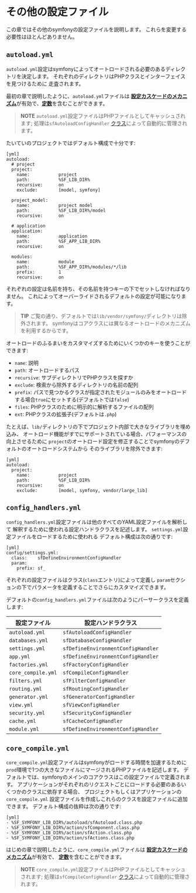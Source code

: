 その他の設定ファイル
===================

この章ではその他のsymfonyの設定ファイルを説明します。
これらを変更する必要性はほとんどありません。

`autoload.yml`
--------------

`autoload.yml`設定はsymfonyによってオートロードされる必要のあるディレクトリを決定します。
それぞれのディレクトリはPHPクラスとインターフェイスを見つけるために
走査されます。

最初の章で説明したように、`autoload.yml`ファイルは
[**設定カスケードのメカニズム**](#chapter_03-Configuration-Files-Principles_sub_configuration_cascade)が有効で、[**定数**](#chapter_03-Configuration-Files-Principles_sub_constants)を含むことができます。

>**NOTE**
>`autoload.yml`設定ファイルはPHPファイルとしてキャッシュされます; 
>処理は`sfAutoloadConfigHandler`
>[クラス](#chapter_14-Other-Configuration-Files_config_handlers_yml)によって自動的に管理されます。

たいていのプロジェクトではデフォルト構成で十分です:

    [yml]
    autoload:
      # project
      project:
        name:           project
        path:           %SF_LIB_DIR%
        recursive:      on
        exclude:        [model, symfony]

      project_model:
        name:           project model
        path:           %SF_LIB_DIR%/model
        recursive:      on

      # application
      application:
        name:           application
        path:           %SF_APP_LIB_DIR%
        recursive:      on

      modules:
        name:           module
        path:           %SF_APP_DIR%/modules/*/lib
        prefix:         1
        recursive:      on

それぞれの設定は名前を持ち、その名前を持つキーの下でセットしなければなりません。
これによってオーバーライドされるデフォルトの設定が可能になります。

>**TIP**
>ご覧の通り、デフォルトでは`lib/vendor/symfony/`ディレクトリは除外されます。
>symfonyはコアクラスには異なるオートロードのメカニズムを利用するからです。

オートロードのふるまいをカスタマイズするためにいくつかのキーを使うことができます:

 * `name`: 説明
 * `path`: オートロードするパス
 * `recursive`: サブディレクトリでPHPクラスを探すか
 * `exclude`: 検索から除外するディレクトリの名前の配列
 * `prefix`: パスで見つかるクラスが指定されたモジュールのみをオートロードする場合`true`にセットする(デフォルトでは`false`)
 * `files`: PHPクラスのために明示的に解析するファイルの配列
 * `ext`: PHPクラスの拡張子(デフォルトは`.php`)

たとえば、`lib/`ディレクトリの下でプロジェクト内部で大きなライブラリを埋め込み、
オートロード機能がすでにサポートされている場合、パフォーマンスの向上させるために
`project`のオートロード設定を修正することでsymfonyのデフォルトのオートロードシステムから
そのライブラリを除外できます:

    [yml]
    autoload:
      project:
        name:           project
        path:           %SF_LIB_DIR%
        recursive:      on
        exclude:        [model, symfony, vendor/large_lib]

`config_handlers.yml`
---------------------

`config_handlers.yml`設定ファイルは他のすべてのYAML設定ファイルを解析して
解釈するために使われる設定ハンドラクラスを記述します。
`settings.yml`設定ファイルをロードするために使われる
デフォルト構成は次の通りです:

    [yml]
    config/settings.yml:
      class:    sfDefineEnvironmentConfigHandler
      param:
        prefix: sf_

それぞれの設定ファイルはクラス(`class`エントリ)によって定義し
`param`セクションの下でパラメータを定義することでさらにカスタマイズできます。

デフォルトの`config_handlers.yml`ファイルは次のようにパーサークラスを定義します:

 | 設定ファイル       | 設定ハンドラクラス                  |
 | ------------------ | ---------------------------------- |
 | `autoload.yml`     | `sfAutoloadConfigHandler`          |
 | `databases.yml`    | `sfDatabaseConfigHandler`          |
 | `settings.yml`     | `sfDefineEnvironmentConfigHandler` |
 | `app.yml`          | `sfDefineEnvironmentConfigHandler` |
 | `factories.yml`    | `sfFactoryConfigHandler`           |
 | `core_compile.yml` | `sfCompileConfigHandler`           |
 | `filters.yml`      | `sfFilterConfigHandler`            |
 | `routing.yml`      | `sfRoutingConfigHandler`           |
 | `generator.yml`    | `sfGeneratorConfigHandler`         |
 | `view.yml`         | `sfViewConfigHandler`              |
 | `security.yml`     | `sfSecurityConfigHandler`          |
 | `cache.yml`        | `sfCacheConfigHandler`             |
 | `module.yml`       | `sfDefineEnvironmentConfigHandler` |

`core_compile.yml`
------------------

`core_compile.yml`設定ファイルはsymfonyがロードする時間を加速するために
`prod`環境で1つの大きなファイルにマージされるPHPファイルを記述します。
デフォルトでは、symfonyのメインのコアクラスはこの設定ファイルで定義されます。
アプリケーションがそれぞれのリクエストごとにロードする必要のあるいくつかのクラスに依存する場合、
プロジェクトもしくはアプリケーションの`core_compile.yml`
設定ファイルを作成しこれらのクラスを設定ファイルに追加できます。
デフォルト構成の抜粋は次の通りです:

    [yml]
    - %SF_SYMFONY_LIB_DIR%/autoload/sfAutoload.class.php
    - %SF_SYMFONY_LIB_DIR%/action/sfComponent.class.php
    - %SF_SYMFONY_LIB_DIR%/action/sfAction.class.php
    - %SF_SYMFONY_LIB_DIR%/action/sfActions.class.php

はじめの章で説明したように、`core_compile.yml`ファイルは
[**設定カスケードのメカニズム**](#chapter_03-Configuration-Files-Principles_sub_configuration_cascade)が有効で、
[**定数**](#chapter_03-Configuration-Files-Principles_sub_constants)を含むことができます。

>**NOTE**
>`core_compile.yml`設定ファイルはPHPファイルとしてキャッシュされます; 
>処理は`sfCompileConfigHandler`
>[クラス](#chapter_14_config_handlers_yml)によって自動的に管理されます。

